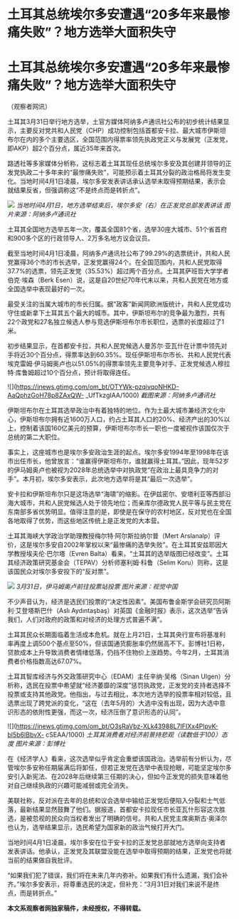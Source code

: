 # 土耳其总统埃尔多安遭遇“20多年来最惨痛失败”？地方选举大面积失守

# 土耳其总统埃尔多安遭遇“20多年来最惨痛失败”？地方选举大面积失守

（观察者网讯）

土耳其3月31日举行地方选举，土官方媒体阿纳多卢通讯社公布的初步统计结果显示，主要反对党共和人民党（CHP）成功控制包括首都安卡拉、最大城市伊斯坦布尔在内的多个主要选区，全国范围内得票率领先执政党正义与发展党（正发党，即AKP）超2个百分点，属近35年来首次。

路透社等多家媒体分析称，这标志着土耳其现任总统埃尔多安及其创建并领导的正发党执政二十多年来的“最惨痛失败”，可能预示着土耳其分裂的政治格局将发生变化。当地时间4月1日凌晨，埃尔多安发表讲话承认选举未取得预期结果，表示会就结果反省，但强调称这“不是终点而是转折点”。

![](https://inews.gtimg.com/om_bt/OnJF4RQ6stSee3nhjtM5ndAa_1R-lpapIyvy3uKIpMM58AA/1000)
_当地时间4月1日，地方选举结束后，埃尔多安（右）在正发党总部发表讲话 图片来源：阿纳多卢通讯社_

土耳其全国地方选举五年一次，覆盖全国81个省，选举30座大城市、51个省首府和900多个区的行政领导人、2万多名地方议会议员。

截至当地时间4月1日凌晨，阿纳多卢通讯社公布了99.29%的选票统计，共和人民党赢得36个市的市长选举，正发党赢得24个。在全国范围内，共和人民党取得37.7%的选票，领先正发党（35.53%）超过两个百分点。土耳其萨班哲大学学者伯克·埃森（Berk
Esen）说，这是自20世纪70年代末以来，共和人民党在地方或全国选举中表现最好的一次。

最受关注的当属大城市的市长归属。据“政客”新闻网欧洲版统计，共和人民党成功守住或新拿下土耳其五个最大的城市。其中，伊斯坦布尔的竞争最为激烈，共有22个政党和27名独立候选人参与竞选伊斯坦布尔市长职位，选票的长度超过了1米。

初步结果显示，在首都安卡拉，共和人民党候选人曼苏尔·亚瓦什在计票中领先对手将近30个百分点，得票率达到60.35%。现任伊斯坦布尔市长、共和人民党代表埃克雷姆·伊马姆奥卢也以51.05%的得票率领先主要竞争对手、正发党候选人穆拉特·库鲁姆超过10个百分点，预计将取得连任。

![](https://inews.gtimg.com/om_bt/OTYWk-pzqivqoNHKD-AaQphzGoH78p8ZAxQW-
_UfTkzgIAA/1000) _截图来源：阿纳多卢通讯社_

伊斯坦布尔在土耳其选举政治中有着独特的地位。作为土最大城市兼经济文化中心，伊斯坦布尔拥有近1600万人口，约占土耳其人口的20%、经济产出的30%以上，控制着该国160亿美元的预算，伊斯坦布尔市长一职也一度被视作该国仅次于总统的第二大职位。

事实上，这座城市也是埃尔多安政治生涯的起点。埃尔多安1994年至1998年在该市出任市长，他曾放言：“谁赢得伊斯坦布尔，谁就赢得土耳其。”因此，现年52岁的伊马姆奥卢也被视为2028年总统选举中对执政党“在政治上最具竞争力的对手”。本月初，埃尔多安表示，此次地方选举将是其“最后一次选举”。

安卡拉和伊斯坦布尔只是这场选举“海啸”的缩影。在伊兹密尔、安塔利亚等西部沿海大城市，共和人民党候选人处于领先地位；而亲库尔德政党人民平等与民主党在东南部多省优势明显。值得注意的是，即使是在保守的农村地区，反对党也在全国各地取得了优势，而这些地区传统上是正发党的大本营。

土耳其海峡大学政治学助理教授梅尔特·阿尔斯拉纳尔普（Mert
Arslanalp）评价，这是埃尔多安自2002年掌权以来“最惨痛的选举失败”。在土耳其安兹耶因大学教授埃夫伦·巴尔塔（Evren
Balta）看来，“土耳其的选举版图已经改变”。土耳其经济政策研究基金会（TEPAV）分析师塞利姆·科鲁（Selim
Koru）则称，这是该国民众对埃尔多安投下的“反对票”。

![](https://inews.gtimg.com/om_bt/OFXpVF9PkJelnCTDwJIthqSKsf-3ckrK7OGe2PtrDzyu4AA/1000)
_3月31日，伊马姆奥卢前往投票站投票 图片来源：视觉中国_

不少声音认为，经济是选民们投票的“决定性因素”。美国布鲁金斯学会研究员阿斯利·艾登塔斯巴什（Aslı
Aydıntaşbaş）对英国《金融时报》表示，这次选举“告诉我们，人们对政府的政策和对经济的处理方式普遍不满”。

土耳其民众长期面临着生活成本危机。就在上月21日，土耳其央行宣布将基准利率再度上调500个基点至50%，但该国通货膨胀率仍然居高不下。彭博社1日称，贷款成本上升导致消费者情绪低落，仍挡不住物价上涨趋势。今年2月，土耳其消费者价格指数高达67.07%。

土耳其智库经济与外交政策研究中心（EDAM）主任辛纳·吴格（Sinan
Ulgen）分析称，选民在投票中希望就“经济萎靡的深度”惩罚执政党，正发党的支持者选择不投票或支持其他政党。他指出，与过去相比，本次地方选举的投票率相对较低，且选票出现了跨党派的变化，“这在（去年5月的）大选中没有出现，因为大选中意识形态的依附性更强，而这一次，经济压倒了意识形态的认同”。

![](https://inews.gtimg.com/om_bt/O3sRaVbz-XLk43988L7IFIXx4PlpvK-bl5b6IBbvX-
cSEAA/1000) _土耳其消费者对经济前景持悲观（读数低于100）态度 图片来源：彭博社_

在《经济学人》看来，这次选举似乎肯定会重塑该国政治。选举前有分析认为，尽管埃尔多安称任期届满后将卸任，但若正发党在选举中表现抢眼，可能坚定埃尔多安引入新宪法、在2028年后继续第三任期的决心，但如今正发党的损失意味着他对自己继续执政的兴趣可能减弱或完全消失。

美联社称，反对派在去年的总统和议会选举中输给正发党后便陷入分裂和士气低落，最新结果显然鼓舞了他们。据报道，首都安卡拉现任市长亚瓦什形容这次胜选，是被忽视的民众向当权者发出了明确的信号。共和人民党主席奥斯古·奥泽尔也认为，选举结果显示，选民希望为国家新的政治气候打开大门。

当地时间4月1日凌晨，埃尔多安在位于安卡拉的正发党总部就地方选举向支持者发表讲话。他承认，正发党及其联盟没能在选举中取得预期的结果，正发党也将就当前的结果做自我批评。

“如果我们犯了错误，我们将在未来几年内弥补。如果我们有什么遗漏，我们会补齐。”埃尔多安表示，将尊重选民的决定，但补充：“3月31日对我们来说不是终点，而是转折点。”

**本文系观察者网独家稿件，未经授权，不得转载。**


